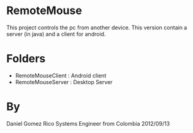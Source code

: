 RemoteMouse
===========

This project controls the pc from another device.
This version contain a server (in java) and a client for android.

Folders
===========
+ RemoteMouseClient : Android client
+ RemoteMouseServer : Desktop Server

By
===========
Daniel Gomez Rico
Systems Engineer from Colombia
2012/09/13
